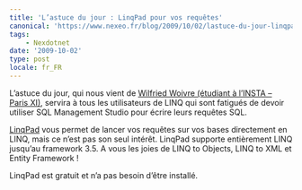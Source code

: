 ```yaml
---
title: 'L’astuce du jour : LinqPad pour vos requêtes'
canonical: 'https://www.nexeo.fr/blog/2009/10/02/lastuce-du-jour-linqpad-pour-vos-requetes/'
tags:
    - Nexdotnet
date: '2009-10-02'
type: post
locale: fr_FR
---
```


L’astuce du jour, qui nous vient de [Wilfried Woivre (étudiant à l’INSTA – Paris XI)](http://wilfriedwoivre.wordpress.com/2009/09/18/linqpad-lditeur-linq-par-excellence/), servira à tous les utilisateurs de LINQ qui sont fatigués de devoir utiliser SQL Management Studio pour écrire leurs requêtes SQL.

[LinqPad](http://linqpad.net/) vous permet de lancer vos requêtes sur vos bases directement en LINQ, mais ce n’est pas son seul intérêt. LinqPad supporte entièrement LINQ jusqu’au framework 3.5. A vous les joies de LINQ to Objects, LINQ to XML et Entity Framework !

LinqPad est gratuit et n’a pas besoin d’être installé.
